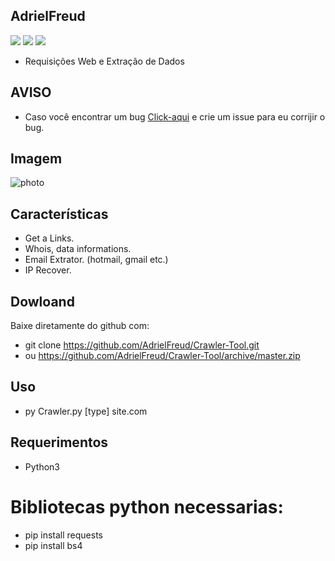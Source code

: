 ## AdrielFreud

![](https://img.shields.io/badge/Crawler-v1.0-blue?style=flat&logo=appveyor)
![](https://img.shields.io/badge/plataforma-win32--win64--linux64--linux32-blue?style=flat&logo=appveyor)
![](https://img.shields.io/badge/python-3.x.x-blue)

 - Requisições Web e Extração de Dados


## AVISO
- Caso você encontrar um bug [Click-aqui](https://github.com/AdrielFreud/Crawler-Tool/issues/new) e crie um issue para eu corrijir o bug.

## Imagem
![photo]()

## Características
  - Get a Links.
  - Whois, data informations.
  - Email Extrator. (hotmail, gmail etc.)
  - IP Recover.
 
 ## Dowloand
Baixe diretamente do github com:
 - git clone https://github.com/AdrielFreud/Crawler-Tool.git
 - ou https://github.com/AdrielFreud/Crawler-Tool/archive/master.zip


## Uso
 - py Crawler.py [type] site.com

## Requerimentos
 - Python3

# Bibliotecas python necessarias:
  - pip install requests
  - pip install bs4
